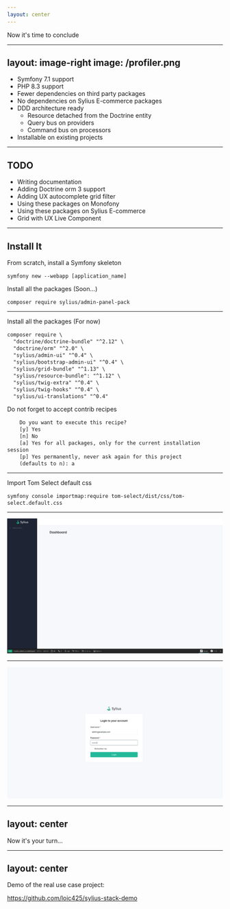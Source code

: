 ```yaml
---
layout: center
---
```


Now it's time to conclude

---
layout: image-right
image: /profiler.png
---

<v-clicks>

- Symfony 7.1 support
- PHP 8.3 support
- Fewer dependencies on third party packages
- No dependencies on Sylius E-commerce packages
- DDD architecture ready
    - Resource detached from the Doctrine entity
    - Query bus on providers
    - Command bus on processors
- Installable on existing projects  

</v-clicks>

---

## TODO

<v-clicks>

- Writing documentation
- Adding Doctrine orm 3 support
- Adding UX autocomplete grid filter
- Using these packages on Monofony
- Using these packages on Sylius E-commerce
- Grid with UX Live Component

</v-clicks>

---

## Install It

From scratch, install a Symfony skeleton

```shell
symfony new --webapp [application_name]
```

Install all the packages (Soon...)

```shell
composer require sylius/admin-panel-pack
```

---

Install all the packages (For now)  

```shell
composer require \
  "doctrine/doctrine-bundle" "^2.12" \
  "doctrine/orm" "^2.0" \
  "sylius/admin-ui" "^0.4" \
  "sylius/bootstrap-admin-ui" "^0.4" \
  "sylius/grid-bundle" "^1.13" \
  "sylius/resource-bundle": "^1.12" \
  "sylius/twig-extra" "^0.4" \
  "sylius/twig-hooks" "^0.4" \
  "sylius/ui-translations" "^0.4"
```

Do not forget to accept contrib recipes

```shell {4}
    Do you want to execute this recipe?
    [y] Yes
    [n] No
    [a] Yes for all packages, only for the current installation session
    [p] Yes permanently, never ask again for this project
    (defaults to n): a
```

---

Import Tom Select default css

```shell
symfony console importmap:require tom-select/dist/css/tom-select.default.css
```

---

<img src="/enjoy.png"/>

---

<img src="/admin_login.png"/>


---
layout: center
---

Now it's your turn...

---
layout: center
---

Demo of the real use case project:

https://github.com/loic425/sylius-stack-demo
